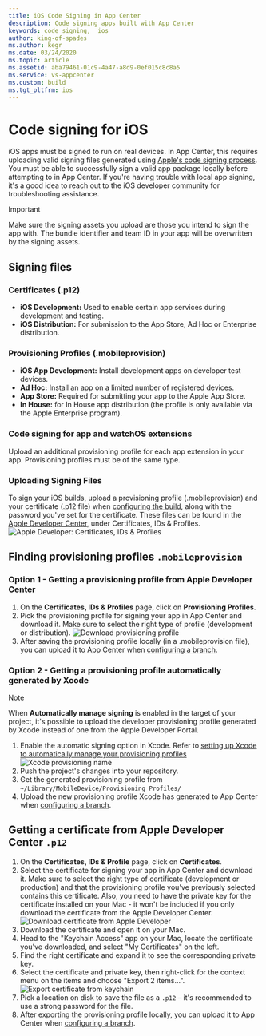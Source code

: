 ```yaml
---
title: iOS Code Signing in App Center
description: Code signing apps built with App Center
keywords: code signing,  ios
author: king-of-spades
ms.author: kegr
ms.date: 03/24/2020
ms.topic: article
ms.assetid: aba79461-01c9-4a47-a8d9-0ef015c8c8a5
ms.service: vs-appcenter
ms.custom: build
ms.tgt_pltfrm: ios
---
```


# Code signing for iOS
iOS apps must be signed to run on real devices. In App Center, this requires uploading valid signing files generated using [Apple's code signing process](https://developer.apple.com/support/code-signing/). You must be able to successfully sign a valid app package locally before attempting to in App Center. If you're having trouble with local app signing, it's a good idea to reach out to the iOS developer community for troubleshooting assistance. 

> [!IMPORTANT]
> Make sure the signing assets you upload are those you intend to sign the app with. The bundle identifier and team ID in your app will be overwritten by the signing assets.

## Signing files
### Certificates (.p12)
- **iOS Development:** Used to enable certain app services during development and testing.
- **iOS Distribution:** For submission to the App Store, Ad Hoc or Enterprise distribution.

### Provisioning Profiles (.mobileprovision)
- **iOS App Development:** Install development apps on developer test devices.
- **Ad Hoc:** Install an app on a limited number of registered devices.
- **App Store:** Required for submitting your app to the Apple App Store.
- **In House:** for In House app distribution (the profile is only available via the Apple Enterprise program).

### Code signing for app and watchOS extensions
Upload an additional provisioning profile for each app extension in your app. Provisioning profiles must be of the same type.

### Uploading Signing Files
To sign your iOS builds, upload a provisioning profile (.mobileprovision) and your certificate (.p12 file) when [configuring the build](~/build/ios/first-build.md), along with the password you've set for the certificate. These files can be found in the [Apple Developer Center](https://developer.apple.com/account/), under Certificates, IDs & Profiles.
![Apple Developer: Certificates, IDs & Profiles](images/apple-developer-certificates-blurred-outlier.png)

## Finding provisioning profiles `.mobileprovision`
### Option 1 - Getting a provisioning profile from Apple Developer Center
1. On the **Certificates, IDs & Profiles** page, click on **Provisioning Profiles**.
2. Pick the provisioning profile for signing your app in App Center and download it. Make sure to select the right type of profile (development or distribution).
   ![Download provisioning profile](images/provisioning-profile-blurred-outlier.png)
3. After saving the provisioning profile locally (in a .mobileprovision file), you can upload it to App Center when [configuring a branch](~/build/ios/first-build.md).

### Option 2 - Getting a provisioning profile automatically generated by Xcode
> [!NOTE] 
> When **Automatically manage signing** is enabled in the target of your project, it's possible to upload the developer provisioning profile generated by Xcode instead of one from the Apple Developer Portal.

1. Enable the automatic signing option in Xcode. Refer to [setting up Xcode to automatically manage your provisioning profiles](https://developer.apple.com/library/content/qa/qa1814/_index.html)
   ![Xcode provisioning name](images/xcode-8-provisioning-profile-name-outlier.jpg)
2. Push the project's changes into your repository.
3. Get the generated provisioning profile from `~/Library/MobileDevice/Provisioning Profiles/`
4. Upload the new provisioning profile Xcode has generated to App Center when [configuring a branch](~/build/ios/first-build.md).

## Getting a certificate from Apple Developer Center `.p12`
1. On the **Certificates, IDs & Profile** page, click on **Certificates**.
2. Select the certificate for signing your app in App Center and download it. Make sure to select the right type of certificate (development or production) and that the provisioning profile you've previously selected contains this certificate. Also, you need to have the private key for the certificate installed on your Mac - it won't be included if you only download the certificate from the Apple Developer Center.
   ![Download certificate from Apple Developer](images/certificate-blurred-outlier.png)
3. Download the certificate and open it on your Mac.
4. Head to the "Keychain Access" app on your Mac, locate the certificate you've downloaded, and select "My Certificates" on the left.
5. Find the right certificate and expand it to see the corresponding private key.
6. Select the certificate and private key, then right-click for the context menu on the items and choose "Export 2 items…".
   ![Export certificate from keychain](images/ios-keychain-certificates-outlier-spaced.png)
7. Pick a location on disk to save the file as a `.p12` – it's recommended to use a strong password for the file.
8. After exporting the provisioning profile locally, you can upload it to App Center when [configuring a branch](~/build/ios/first-build.md).

[apple-certificates]: images/apple-developer-certificates-blurred-outlier.png
[download-provisioning-profile]: images/provisioning-profile-blurred-outlier.png
[export-certificate]: images/ios-keychain-certificates-outlier-spaced.png
[download-certificate]: images/certificate-blurred-outlier.png
[xcode-provisioning-name]: images/xcode-8-provisioning-profile-name-outlier.jpg
